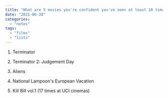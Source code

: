 ```yaml
---
title: "What are 5 movies you're confident you've seen at least 10 times?"
date: "2021-06-28"
categories: 
  - "notes"
tags: 
  - "films"
  - "lists"
---
```


1. Terminator

3. Terminator 2: Judgement Day

5. Aliens

7. National Lampoon's European Vacation

9. Kill Bill vol.1 (17 times at UCI cinemas)
